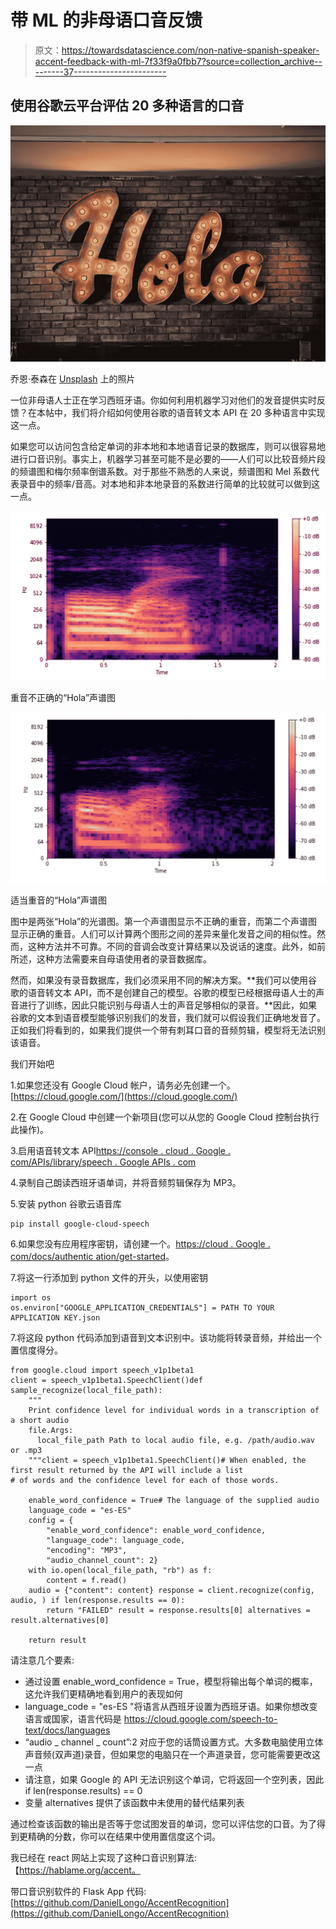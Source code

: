 # 带 ML 的非母语口音反馈

> 原文：<https://towardsdatascience.com/non-native-spanish-speaker-accent-feedback-with-ml-7f33f9a0fbb7?source=collection_archive---------37----------------------->

## 使用谷歌云平台评估 20 多种语言的口音

![](img/1532baef3eceb6ca4cdb9ea8c41a5d44.png)

乔恩·泰森在 [Unsplash](https://unsplash.com?utm_source=medium&utm_medium=referral) 上的照片

一位非母语人士正在学习西班牙语。你如何利用机器学习对他们的发音提供实时反馈？在本帖中，我们将介绍如何使用谷歌的语音转文本 API 在 20 多种语言中实现这一点。

如果您可以访问包含给定单词的非本地和本地语音记录的数据库，则可以很容易地进行口音识别。事实上，机器学习甚至可能不是必要的——人们可以比较音频片段的频谱图和梅尔频率倒谱系数。对于那些不熟悉的人来说，频谱图和 Mel 系数代表录音中的频率/音高。对本地和非本地录音的系数进行简单的比较就可以做到这一点。

![](img/85c8f1a1d38c77594f575d8dda2c5fc4.png)

重音不正确的“Hola”声谱图

![](img/bda8bf2bd74017a6f9a29ef50eeb3705.png)

适当重音的“Hola”声谱图

图中是两张“Hola”的光谱图。第一个声谱图显示不正确的重音，而第二个声谱图显示正确的重音。人们可以计算两个图形之间的差异来量化发音之间的相似性。然而，这种方法并不可靠。不同的音调会改变计算结果以及说话的速度。此外，如前所述，这种方法需要来自母语使用者的录音数据库。

然而，如果没有录音数据库，我们必须采用不同的解决方案。**我们可以使用谷歌的语音转文本 API，而不是创建自己的模型。谷歌的模型已经根据母语人士的声音进行了训练，因此只能识别与母语人士的声音足够相似的录音。**因此，如果谷歌的文本到语音模型能够识别我们的发音，我们就可以假设我们正确地发音了。正如我们将看到的，如果我们提供一个带有刺耳口音的音频剪辑，模型将无法识别该语音。

我们开始吧

1.如果您还没有 Google Cloud 帐户，请务必先创建一个。[https://cloud.google.com/](https://cloud.google.com/)

2.在 Google Cloud 中创建一个新项目(您可以从您的 Google Cloud 控制台执行此操作)。

3.启用语音转文本 API[https://console . cloud . Google . com/APIs/library/speech . Google APIs . com](https://console.cloud.google.com/apis/library/speech.googleapis.com)

4.录制自己朗读西班牙语单词，并将音频剪辑保存为 MP3。

5.安装 python 谷歌云语音库

```
pip install google-cloud-speech
```

6.如果您没有应用程序密钥，请创建一个。[https://cloud . Google . com/docs/authentic ation/get-started](https://cloud.google.com/docs/authentication/getting-started)。

7.将这一行添加到 python 文件的开头，以使用密钥

```
import os
os.environ["GOOGLE_APPLICATION_CREDENTIALS"] = PATH TO YOUR APPLICATION KEY.json
```

7.将这段 python 代码添加到语音到文本识别中。该功能将转录音频，并给出一个置信度得分。

```
from google.cloud import speech_v1p1beta1
client = speech_v1p1beta1.SpeechClient()def sample_recognize(local_file_path):
    """
    Print confidence level for individual words in a transcription of a short audio
    file.Args:
      local_file_path Path to local audio file, e.g. /path/audio.wav or .mp3
    """client = speech_v1p1beta1.SpeechClient()# When enabled, the first result returned by the API will include a list
# of words and the confidence level for each of those words.

    enable_word_confidence = True# The language of the supplied audio
    language_code = "es-ES"
    config = {
        "enable_word_confidence": enable_word_confidence,
        "language_code": language_code,
        "encoding": "MP3",
        "audio_channel_count": 2}
    with io.open(local_file_path, "rb") as f:
        content = f.read()
    audio = {"content": content} response = client.recognize(config, audio, ) if len(response.results == 0):
        return "FAILED" result = response.results[0] alternatives = result.alternatives[0]

    return result
```

请注意几个要素:

*   通过设置 enable_word_confidence = True，模型将输出每个单词的概率，这允许我们更精确地看到用户的表现如何
*   language_code = "es-ES "将语言从西班牙设置为西班牙语。如果你想改变语言或国家，语言代码是 https://cloud.google.com/speech-to-text/docs/languages
*   “audio _ channel _ count”:2 对应于您的话筒设置方式。大多数电脑使用立体声音频(双声道)录音，但如果您的电脑只在一个声道录音，您可能需要更改这一点
*   请注意，如果 Google 的 API 无法识别这个单词，它将返回一个空列表，因此 if len(response.results) == 0
*   变量 alternatives 提供了该函数中未使用的替代结果列表

通过检查该函数的输出是否等于您试图发音的单词，您可以评估您的口音。为了得到更精确的分数，你可以在结果中使用置信度这个词。

我已经在 react 网站上实现了这种口音识别算法:【https://hablame.org/accent。

带口音识别软件的 Flask App 代码:[https://github.com/DanielLongo/AccentRecognition](https://github.com/DanielLongo/AccentRecognition)